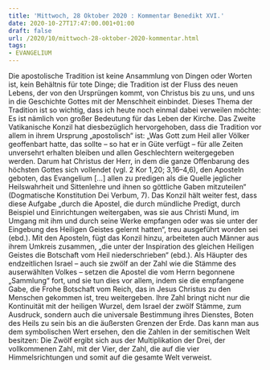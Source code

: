 ```yaml
---
title: 'Mittwoch, 28 Oktober 2020 : Kommentar Benedikt XVI.'
date: 2020-10-27T17:47:00.001+01:00
draft: false
url: /2020/10/mittwoch-28-oktober-2020-kommentar.html
tags: 
- EVANGELIUM
---
```


Die apostolische Tradition ist keine Ansammlung von Dingen oder Worten ist, kein Behältnis für tote Dinge; die Tradition ist der Fluss des neuen Lebens, der von den Ursprüngen kommt, von Christus bis zu uns, und uns in die Geschichte Gottes mit der Menschheit einbindet. Dieses Thema der Tradition ist so wichtig, dass ich heute noch einmal dabei verweilen möchte: Es ist nämlich von großer Bedeutung für das Leben der Kirche. Das Zweite Vatikanische Konzil hat diesbezüglich hervorgehoben, dass die Tradition vor allem in ihrem Ursprung „apostolisch“ ist: „Was Gott zum Heil aller Völker geoffenbart hatte, das sollte – so hat er in Güte verfügt – für alle Zeiten unversehrt erhalten bleiben und allen Geschlechtern weitergegeben werden. Darum hat Christus der Herr, in dem die ganze Offenbarung des höchsten Gottes sich vollendet (vgl. 2 Kor 1,20; 3,16–4,6), den Aposteln geboten, das Evangelium \[…\] allen zu predigen als die Quelle jeglicher Heilswahrheit und Sittenlehre und ihnen so göttliche Gaben mitzuteilen“ (Dogmatische Konstitution Dei Verbum, 7). Das Konzil hält weiter fest, dass diese Aufgabe „durch die Apostel, die durch mündliche Predigt, durch Beispiel und Einrichtungen weitergaben, was sie aus Christi Mund, im Umgang mit ihm und durch seine Werke empfangen oder was sie unter der Eingebung des Heiligen Geistes gelernt hatten“, treu ausgeführt worden sei (ebd.). Mit den Aposteln, fügt das Konzil hinzu, arbeiteten auch Männer aus ihrem Umkreis zusammen, „die unter der Inspiration des gleichen Heiligen Geistes die Botschaft vom Heil niederschrieben“ (ebd.). Als Häupter des endzeitlichen Israel – auch sie zwölf an der Zahl wie die Stämme des auserwählten Volkes – setzen die Apostel die vom Herrn begonnene „Sammlung“ fort, und sie tun dies vor allem, indem sie die empfangene Gabe, die Frohe Botschaft vom Reich, das in Jesus Christus zu den Menschen gekommen ist, treu weitergeben. Ihre Zahl bringt nicht nur die Kontinuität mit der heiligen Wurzel, dem Israel der zwölf Stämme, zum Ausdruck, sondern auch die universale Bestimmung ihres Dienstes, Boten des Heils zu sein bis an die äußersten Grenzen der Erde. Das kann man aus dem symbolischen Wert ersehen, den die Zahlen in der semitischen Welt besitzen: Die Zwölf ergibt sich aus der Multiplikation der Drei, der vollkommenen Zahl, mit der Vier, der Zahl, die auf die vier Himmelsrichtungen und somit auf die gesamte Welt verweist.